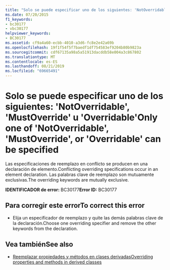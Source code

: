 ```yaml
---
title: "Solo se puede especificar uno de los siguientes: 'NotOverridable', 'MustOverride' u 'Overridable'"
ms.date: 07/20/2015
f1_keywords:
- bc30177
- vbc30177
helpviewer_keywords:
- BC30177
ms.assetid: cf9a4a60-ecbb-4010-a3d6-fc8e2e42a69b
ms.openlocfilehash: 19f1f54f5f7baedf1df754583ef9204b80b9823a
ms.sourcegitcommit: cdf67135a98a5a51913dacddb58e004a3c867802
ms.translationtype: MT
ms.contentlocale: es-ES
ms.lasthandoff: 08/21/2019
ms.locfileid: "69665491"
---
```

# <a name="only-one-of-notoverridable-mustoverride-or-overridable-can-be-specified"></a><span data-ttu-id="9affd-102">Solo se puede especificar uno de los siguientes: 'NotOverridable', 'MustOverride' u 'Overridable'</span><span class="sxs-lookup"><span data-stu-id="9affd-102">Only one of 'NotOverridable', 'MustOverride', or 'Overridable' can be specified</span></span>
<span data-ttu-id="9affd-103">Las especificaciones de reemplazo en conflicto se producen en una declaración de elemento.</span><span class="sxs-lookup"><span data-stu-id="9affd-103">Conflicting overriding specifications occur in an element declaration.</span></span> <span data-ttu-id="9affd-104">Las palabras clave de reemplazo son mutuamente exclusivas.</span><span class="sxs-lookup"><span data-stu-id="9affd-104">The overriding keywords are mutually exclusive.</span></span>  
  
 <span data-ttu-id="9affd-105">**IDENTIFICADOR de error:** BC30177</span><span class="sxs-lookup"><span data-stu-id="9affd-105">**Error ID:** BC30177</span></span>  
  
## <a name="to-correct-this-error"></a><span data-ttu-id="9affd-106">Para corregir este error</span><span class="sxs-lookup"><span data-stu-id="9affd-106">To correct this error</span></span>  
  
- <span data-ttu-id="9affd-107">Elija un especificador de reemplazo y quite las demás palabras clave de la declaración.</span><span class="sxs-lookup"><span data-stu-id="9affd-107">Choose one overriding specifier and remove the other keywords from the declaration.</span></span>  
  
## <a name="see-also"></a><span data-ttu-id="9affd-108">Vea también</span><span class="sxs-lookup"><span data-stu-id="9affd-108">See also</span></span>

- [<span data-ttu-id="9affd-109">Reemplazar propiedades y métodos en clases derivadas</span><span class="sxs-lookup"><span data-stu-id="9affd-109">Overriding properties and methods in derived classes</span></span>](../programming-guide/language-features/objects-and-classes/inheritance-basics.md#overriding-properties-and-methods-in-derived-classes)
